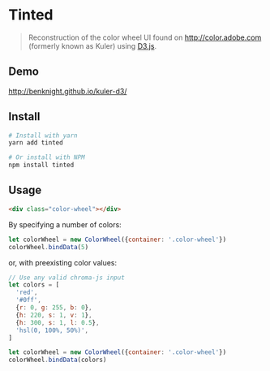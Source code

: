 # Tinted

> Reconstruction of the color wheel UI found on http://color.adobe.com (formerly known as Kuler) using [D3.js](https://github.com/mbostock/d3).

## Demo

http://benknight.github.io/kuler-d3/

## Install

```bash
# Install with yarn
yarn add tinted

# Or install with NPM
npm install tinted
```

## Usage

```html
<div class="color-wheel"></div>
```

By specifying a number of colors:

```js
let colorWheel = new ColorWheel({container: '.color-wheel'})
colorWheel.bindData(5)
```

or, with preexisting color values:

```js
// Use any valid chroma-js input
let colors = [
  'red',
  '#0ff',
  {r: 0, g: 255, b: 0},
  {h: 220, s: 1, v: 1},
  {h: 300, s: 1, l: 0.5},
  'hsl(0, 100%, 50%)',
]

let colorWheel = new ColorWheel({container: '.color-wheel'})
colorWheel.bindData(colors)
```
